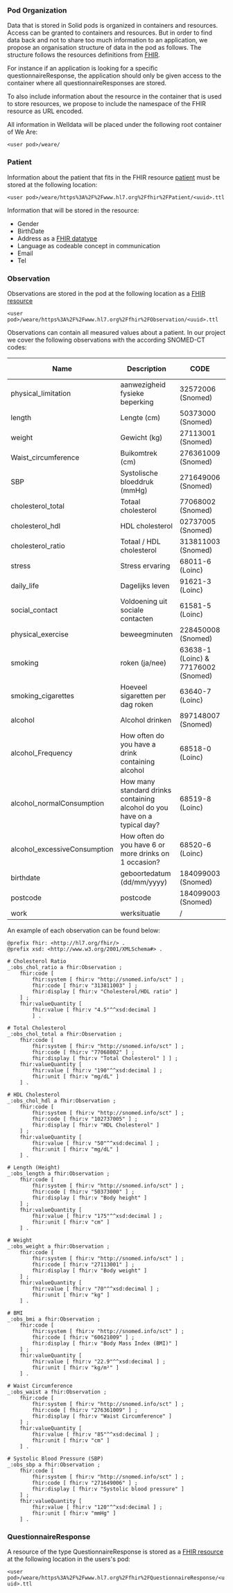 ### Pod Organization
Data that is stored in Solid pods is organized in containers and resources. Access can be granted to containers and resources. But in order to find data back and not to share too much information to an application, we propose an organisation structure of data in the pod as follows. The structure follows the resources definitions from [FHIR](https://www.hl7.org/fhir/resourcelist.html). 

For instance if an application is looking for a specific questionnaireResponse, the application should only be given access to the container where all questionnaireResponses are stored. 

To also include information about the resource in the container that is used to store resources, we propose to include the namespace of the FHIR resource as URL encoded.

All information in Welldata will be placed under the following root container of We Are:

`<user pod>/weare/`


### Patient

Information about the patient that fits in the FHIR resource [patient](https://www.hl7.org/fhir/patient.html) must be stored at the following location:

`<user pod>/weare/https%3A%2F%2Fwww.hl7.org%2Ffhir%2FPatient/<uuid>.ttl`

Information that will be stored in the resource:
- Gender
- BirthDate
- Address as a [FHIR datatype](https://build.fhir.org/datatypes.html#Address)
- Language as codeable concept in communication
- Email 
- Tel

### Observation
Observations are stored in the pod at the following location as a [FHIR resource](https://www.hl7.org/fhir/observation.html)

`<user pod>/weare/https%3A%2F%2Fwww.hl7.org%2Ffhir%2FObservation/<uuid>.ttl`

Observations can contain all measured values about a patient. In our project we cover the following observations with the according SNOMED-CT codes:

| Name | Description | CODE | Intake vragenlijst | GGDM | Zipster | Selfcare |
| -------- | -------- | -------- | -------- | -------- | -------- | -------- |
| physical_limitation	| aanwezigheid fysieke beperking | 32572006 (Snomed) | x |  | x |  |
| length | Lengte (cm) | 50373000 (Snomed) | x | x |  | x |
| weight | Gewicht (kg) | 27113001 (Snomed) | x | x |  | x |
| Waist_circumference | Buikomtrek  (cm) | 276361009 (Snomed) |  | x |  | x |
| SBP | Systolische bloeddruk (mmHg) | 271649006 (Snomed) |  | x |  | x |
| cholesterol_total	| Totaal cholesterol | 77068002 (Snomed) |   | x |  | x |
| cholesterol_hdl | HDL cholesterol | 02737005 (Snomed) |  | x |  | x |
| cholesterol_ratio	| Totaal / HDL cholesterol | 313811003 (Snomed) |  | x |  | x |
| stress | Stress ervaring | 68011-6 (Loinc) | x | | x | | 
| daily_life | Dagelijks leven | 91621-3 (Loinc) | x | |  | x | 
| social_contact | Voldoening uit sociale contacten | 61581-5 (Loinc) | x | | x | x | 
| physical_exercise | beweegminuten | 228450008 (Snomed) | x | x | | x | 
| smoking | roken (ja/nee) | 63638-1	(Loinc) & 77176002 (Snomed) | x | x | | | 
| smoking_cigarettes | Hoeveel sigaretten per dag roken | 63640-7	(Loinc) | x | x | | | 
| alcohol | Alcohol drinken | 897148007 (Snomed)	| x | x | | | 
| alcohol_Frequency | How often do you have a drink containing alcohol | 68518-0	(Loinc) | x | x | | | 
| alcohol_normalConsumption | How many standard drinks containing alcohol do you have on a typical day? | 68519-8	(Loinc) | x | x | | | 
| alcohol_excessiveConsumption | How often do you have 6 or more drinks on 1 occasion? | 68520-6 (Loinc) | x | x | | | 
| birthdate | geboortedatum (dd/mm/yyyy) | 184099003 (Snomed) | x | x | x | | 
| postcode | postcode | 184099003 (Snomed) | x | x | x | | 
| work | werksituatie | / | x | | x | | 






An example of each observation can be found below:

```
@prefix fhir: <http://hl7.org/fhir/> .
@prefix xsd: <http://www.w3.org/2001/XMLSchema#> .
 
# Cholesterol Ratio
_:obs_chol_ratio a fhir:Observation ;
    fhir:code [
        fhir:system [ fhir:v "http://snomed.info/sct" ] ;
        fhir:code [ fhir:v "313811003" ] ;
        fhir:display [ fhir:v "Cholesterol/HDL ratio" ]
    ] ;
    fhir:valueQuantity [
        fhir:value [ fhir:v "4.5"^^xsd:decimal ]
        ] .
 
# Total Cholesterol
_:obs_chol_total a fhir:Observation ;
    fhir:code [
        fhir:system [ fhir:v "http://snomed.info/sct" ] ;
        fhir:code [ fhir:v "77068002" ] ;
        fhir:display [ fhir:v "Total Cholesterol" ] ] ;
    fhir:valueQuantity [
        fhir:value [ fhir:v "190"^^xsd:decimal ] ;
        fhir:unit [ fhir:v "mg/dL" ]
    ] .
 
# HDL Cholesterol
_:obs_chol_hdl a fhir:Observation ;
    fhir:code [
        fhir:system [ fhir:v "http://snomed.info/sct" ] ;
        fhir:code [ fhir:v "102737005" ] ;
        fhir:display [ fhir:v "HDL Cholesterol" ]
    ] ;
    fhir:valueQuantity [
        fhir:value [ fhir:v "50"^^xsd:decimal ] ;
        fhir:unit [ fhir:v "mg/dL" ]
    ] .
 
# Length (Height)
_:obs_length a fhir:Observation ;
    fhir:code [
        fhir:system [ fhir:v "http://snomed.info/sct" ] ;
        fhir:code [ fhir:v "50373000" ] ;
        fhir:display [ fhir:v "Body height" ]
    ] ;
    fhir:valueQuantity [
        fhir:value [ fhir:v "175"^^xsd:decimal ] ;
        fhir:unit [ fhir:v "cm" ]
    ] .
 
# Weight
_:obs_weight a fhir:Observation ;
    fhir:code [
        fhir:system [ fhir:v "http://snomed.info/sct" ] ;
        fhir:code [ fhir:v "27113001" ] ;
        fhir:display [ fhir:v "Body weight" ]
    ] ;
    fhir:valueQuantity [
        fhir:value [ fhir:v "70"^^xsd:decimal ] ;
        fhir:unit [ fhir:v "kg" ]
    ] .
 
# BMI
_:obs_bmi a fhir:Observation ;
    fhir:code [
        fhir:system [ fhir:v "http://snomed.info/sct" ] ;
        fhir:code [ fhir:v "60621009" ] ;
        fhir:display [ fhir:v "Body Mass Index (BMI)" ]
    ] ;
    fhir:valueQuantity [
        fhir:value [ fhir:v "22.9"^^xsd:decimal ] ;
        fhir:unit [ fhir:v "kg/m²" ]
    ] .
 
# Waist Circumference
_:obs_waist a fhir:Observation ;
    fhir:code [
        fhir:system [ fhir:v "http://snomed.info/sct" ] ;
        fhir:code [ fhir:v "276361009" ] ;
        fhir:display [ fhir:v "Waist Circumference" ]
    ] ;
    fhir:valueQuantity [
        fhir:value [ fhir:v "85"^^xsd:decimal ] ;
        fhir:unit [ fhir:v "cm" ]
    ] .
 
# Systolic Blood Pressure (SBP)
_:obs_sbp a fhir:Observation ;
    fhir:code [
        fhir:system [ fhir:v "http://snomed.info/sct" ] ;
        fhir:code [ fhir:v "271649006" ] ;
        fhir:display [ fhir:v "Systolic blood pressure" ]
    ] ;
    fhir:valueQuantity [
        fhir:value [ fhir:v "120"^^xsd:decimal ] ;
        fhir:unit [ fhir:v "mmHg" ]
    ] .
```

### QuestionnaireResponse

A resource of the type QuestionnaireResponse is stored as a [FHIR resource](https://www.hl7.org/fhir/questionnaireresponse.html) at the following location in the users's pod: 

`<user pod>/weare/https%3A%2F%2Fwww.hl7.org%2Ffhir%2FQuestionnaireResponse/<uuid>.ttl`
